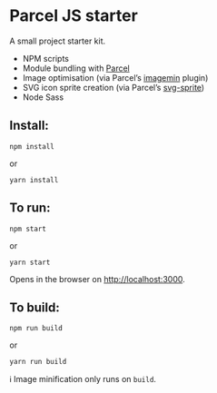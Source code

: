 # Parcel JS starter

A small project starter kit.

- NPM scripts
- Module bundling with [Parcel](https://parceljs.org/)
- Image optimisation (via Parcel’s [imagemin](https://github.com/DeMoorJasper/parcel-plugin-imagemin) plugin)
- SVG icon sprite creation (via Parcel’s [svg-sprite](https://github.com/Epimodev/parcel-plugin-svg-sprite))
- Node Sass

## Install:

```
npm install
```

or

```
yarn install
```

## To run:

```
npm start
```

or

```
yarn start
```

Opens in the browser on [http://localhost:3000](http://localhost:3000).

## To build:

```
npm run build
```

or

```
yarn run build
```

ℹ️ Image minification only runs on `build`.
